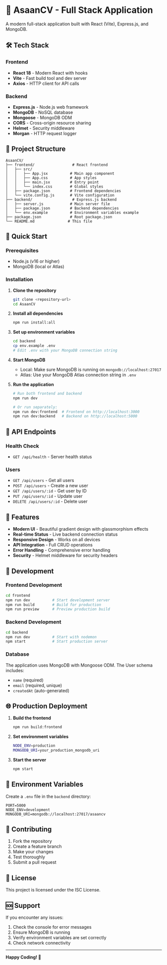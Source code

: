 # 🚀 AsaanCV - Full Stack Application

A modern full-stack application built with React (Vite), Express.js, and MongoDB.

## 🛠️ Tech Stack

### Frontend
- **React 18** - Modern React with hooks
- **Vite** - Fast build tool and dev server
- **Axios** - HTTP client for API calls

### Backend
- **Express.js** - Node.js web framework
- **MongoDB** - NoSQL database
- **Mongoose** - MongoDB ODM
- **CORS** - Cross-origin resource sharing
- **Helmet** - Security middleware
- **Morgan** - HTTP request logger

## 📁 Project Structure

```
AsaanCV/
├── frontend/                 # React frontend
│   ├── src/
│   │   ├── App.jsx          # Main app component
│   │   ├── App.css          # App styles
│   │   ├── main.jsx         # Entry point
│   │   └── index.css        # Global styles
│   ├── package.json         # Frontend dependencies
│   └── vite.config.js       # Vite configuration
├── backend/                  # Express.js backend
│   ├── server.js            # Main server file
│   ├── package.json         # Backend dependencies
│   └── env.example          # Environment variables example
├── package.json             # Root package.json
└── README.md               # This file
```

## 🚀 Quick Start

### Prerequisites
- Node.js (v16 or higher)
- MongoDB (local or Atlas)

### Installation

1. **Clone the repository**
   ```bash
   git clone <repository-url>
   cd AsaanCV
   ```

2. **Install all dependencies**
   ```bash
   npm run install:all
   ```

3. **Set up environment variables**
   ```bash
   cd backend
   cp env.example .env
   # Edit .env with your MongoDB connection string
   ```

4. **Start MongoDB**
   - Local: Make sure MongoDB is running on `mongodb://localhost:27017`
   - Atlas: Use your MongoDB Atlas connection string in `.env`

5. **Run the application**
   ```bash
   # Run both frontend and backend
   npm run dev
   
   # Or run separately:
   npm run dev:frontend  # Frontend on http://localhost:3000
   npm run dev:backend   # Backend on http://localhost:5000
   ```

## 📡 API Endpoints

### Health Check
- `GET /api/health` - Server health status

### Users
- `GET /api/users` - Get all users
- `POST /api/users` - Create a new user
- `GET /api/users/:id` - Get user by ID
- `PUT /api/users/:id` - Update user
- `DELETE /api/users/:id` - Delete user

## 🎨 Features

- **Modern UI** - Beautiful gradient design with glassmorphism effects
- **Real-time Status** - Live backend connection status
- **Responsive Design** - Works on all devices
- **API Integration** - Full CRUD operations
- **Error Handling** - Comprehensive error handling
- **Security** - Helmet middleware for security headers

## 🔧 Development

### Frontend Development
```bash
cd frontend
npm run dev          # Start development server
npm run build        # Build for production
npm run preview      # Preview production build
```

### Backend Development
```bash
cd backend
npm run dev          # Start with nodemon
npm start            # Start production server
```

### Database
The application uses MongoDB with Mongoose ODM. The User schema includes:
- `name` (required)
- `email` (required, unique)
- `createdAt` (auto-generated)

## 🌐 Production Deployment

1. **Build the frontend**
   ```bash
   npm run build:frontend
   ```

2. **Set environment variables**
   ```bash
   NODE_ENV=production
   MONGODB_URI=your_production_mongodb_uri
   ```

3. **Start the server**
   ```bash
   npm start
   ```

## 📝 Environment Variables

Create a `.env` file in the `backend` directory:

```env
PORT=5000
NODE_ENV=development
MONGODB_URI=mongodb://localhost:27017/asaancv
```

## 🤝 Contributing

1. Fork the repository
2. Create a feature branch
3. Make your changes
4. Test thoroughly
5. Submit a pull request

## 📄 License

This project is licensed under the ISC License.

## 🆘 Support

If you encounter any issues:
1. Check the console for error messages
2. Ensure MongoDB is running
3. Verify environment variables are set correctly
4. Check network connectivity

---

**Happy Coding! 🎉** 